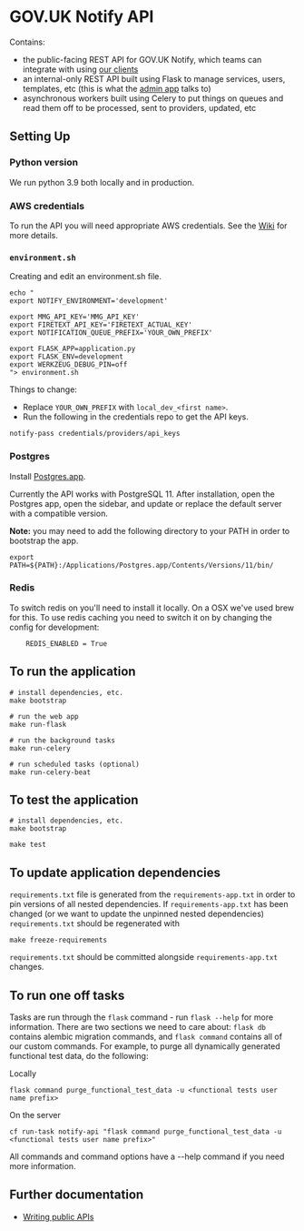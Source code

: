 # GOV.UK Notify API

Contains:
- the public-facing REST API for GOV.UK Notify, which teams can integrate with using [our clients](https://www.notifications.service.gov.uk/documentation)
- an internal-only REST API built using Flask to manage services, users, templates, etc (this is what the [admin app](http://github.com/alphagov/notifications-admin) talks to)
- asynchronous workers built using Celery to put things on queues and read them off to be processed, sent to providers, updated, etc

## Setting Up

### Python version

We run python 3.9 both locally and in production.

### AWS credentials

To run the API you will need appropriate AWS credentials. See the [Wiki](https://github.com/alphagov/notifications-manuals/wiki/aws-accounts#how-to-set-up-local-development) for more details.

### `environment.sh`

Creating and edit an environment.sh file.

```
echo "
export NOTIFY_ENVIRONMENT='development'

export MMG_API_KEY='MMG_API_KEY'
export FIRETEXT_API_KEY='FIRETEXT_ACTUAL_KEY'
export NOTIFICATION_QUEUE_PREFIX='YOUR_OWN_PREFIX'

export FLASK_APP=application.py
export FLASK_ENV=development
export WERKZEUG_DEBUG_PIN=off
"> environment.sh
```

Things to change:

* Replace `YOUR_OWN_PREFIX` with `local_dev_<first name>`.
* Run the following in the credentials repo to get the API keys.

```
notify-pass credentials/providers/api_keys
```

### Postgres

Install [Postgres.app](http://postgresapp.com/).

Currently the API works with PostgreSQL 11. After installation, open the Postgres app, open the sidebar, and update or replace the default server with a compatible version.

**Note:** you may need to add the following directory to your PATH in order to bootstrap the app.

```
export PATH=${PATH}:/Applications/Postgres.app/Contents/Versions/11/bin/
```

### Redis

To switch redis on you'll need to install it locally. On a OSX we've used brew for this. To use redis caching you need to switch it on by changing the config for development:

        REDIS_ENABLED = True


##  To run the application

```
# install dependencies, etc.
make bootstrap

# run the web app
make run-flask

# run the background tasks
make run-celery

# run scheduled tasks (optional)
make run-celery-beat
```

##  To test the application

```
# install dependencies, etc.
make bootstrap

make test
```

## To update application dependencies

`requirements.txt` file is generated from the `requirements-app.txt` in order to pin
versions of all nested dependencies. If `requirements-app.txt` has been changed (or
we want to update the unpinned nested dependencies) `requirements.txt` should be
regenerated with

```
make freeze-requirements
```

`requirements.txt` should be committed alongside `requirements-app.txt` changes.


## To run one off tasks

Tasks are run through the `flask` command - run `flask --help` for more information. There are two sections we need to
care about: `flask db` contains alembic migration commands, and `flask command` contains all of our custom commands. For
example, to purge all dynamically generated functional test data, do the following:

Locally
```
flask command purge_functional_test_data -u <functional tests user name prefix>
```

On the server
```
cf run-task notify-api "flask command purge_functional_test_data -u <functional tests user name prefix>"
```

All commands and command options have a --help command if you need more information.

## Further documentation

- [Writing public APIs](docs/writing-public-apis.md)
